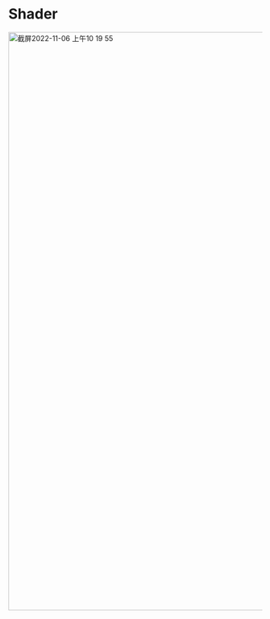 # Shader

<img width="1148" alt="截屏2022-11-06 上午10 19 55" src="https://user-images.githubusercontent.com/76422688/200308836-95f63e7f-34f1-4261-93c5-445b70db864f.png">

